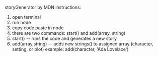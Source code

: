 storyGenerator by MDN
instructions:

1. open terminal
2. run node
3. copy code paste in node
4. there are two commands: start() and add(array, string)
5. start() -- runs the code and generates a new story
6. add(array,string) -- adds new strings() to assigned array (character, setting, or plot) example: add(character, 'Ada Lovelace')
